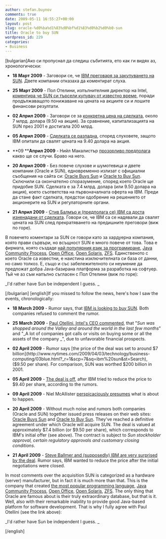 ```yaml
---
author: stefan.buynov
comments: true
date: 2009-05-11 16:55:27+00:00
layout: post
slug: oracle-%d0%ba%d1%83%d0%bf%d1%83%d0%b2%d0%b0-sun
title: Oracle to buy SUN
wordpress_id: 229
categories:
- Business
---
```


[bulgarian]Ако си пропуснал да следиш събитията, ето как ги видях аз, хронологически:



	
  * **18 Март 2009** - Заговори се, че [IBM преговаря за закупуването на SUN](http://www.nytimes.com/2009/03/19/technology/companies/19sun.html). Двете компании отказаха да коментират слуха.

	
  * **25 Март 2009** - Пол Отелини, 	изпълнителния директор на Intel, 	[коментира че SUN си търсели купувач от известно време](http://blogs.wsj.com/digits/2009/03/25/intel-ceo-weighs-in-on-ibm-sun-talks/), поради продължаващото понижаване на цената на акциите си и лошите финансови резултати.

	
  * **02 Април 2009** - Заговори се за [конкретна цена на сделката](http://www.nytimes.com/2009/04/03/technology/business-computing/03blue.html?_r=1&scp=7&sq=ibm%20sun&st=Search), около 7 млрд. долара (9.50 на акция). За сравнение, 	капитализацията на SUN през 2001 е достигала 200 млрд.

	
  * **05 Април 2009** - [Сделката 	се разпадна](http://www.nytimes.com/2009/04/06/technology/business-computing/06blue.html?_r=1&partner=rss&emc=rss), според слуховете, защото IBM опитали да свалят цената на 9.40 долара 	на акция.

	
  * **09 ****Април 	2009** - Нийл Макалистър [прозорливо 	предполага](http://www.infoworld.com/d/developer-world/what-if-oracle-bought-sun-microsystems-859) какво ще се случи. Браво на него.

	
  * **20 Април 2009** - Без повече слухове и шумотевица и двете компании 	(Oracle и SUN), едновременно излизат с официални 	съобщения на сайта си: [Oracle Buys Sun](http://www.oracle.com/us/corporate/press/018363) и [Oracle to Buy Sun](http://www.sun.com/aboutsun/pr/2009-04/sunflash.20090420.1.xml). Сключили са окончателно споразумение, според 	което Oracle ще придобие SUN. Сделката е за 7.4 млрд. долара (или 9.50 долара на акция), което съответства на първоначалната оферта на IBM. Преди да стане факт сделката, предстои одобрение 	на решението от акционерите на SUN и регулаторните органи.

	
  * **21 Април 2009** - [Стив Балмър и (предполага се) IBM са доста изненадани от сделката](http://www.zdnetasia.com/news/business/0,39044229,62053383,00.htm). Говори 	се, че IBM са се надявали да свалят цената на SUN след прекратяването на предишните преговори 	(виж по горе).


В повечето коментари за SUN се говори като за хардуерна компания, която прави сървъри, но всъщност SUN е много повече от това. Това е фирмата, която създаде [най популярния език за програмиране](http://www.tiobe.com/index.php/content/paperinfo/tpci/index.html), [Java Community Process](http://jcp.org/), [Open Office](http://www.openoffice.org/), [Open Solaris](http://opensolaris.org/), [ZFS](http://opensolaris.org/os/community/zfs/whatis/). Единственото с което Oracle са известни, е наистина изключителната си база от данни, но само толкоз. Е, също и със забележителното си неумение да предложат добра Java-базирана платформа за разработка на софтуер. Тъй че аз съм напълно съгласен с Пол Отелини (виж по горе):

_I'd rather have Sun be independent I guess. _

[/bulgarian]
[english]If you missed to follow the news, here's how I saw the events, chronologically:



	
  * **18 March 2009** - Rumor says, that [IBM 	is looking to buy SUN](http://www.nytimes.com/2009/03/19/technology/companies/19sun.html). Both companies refused to comment the rumor.

	
  * **25 March 2009** - [Paul 	Otellini, Intel's CEO commented](http://blogs.wsj.com/digits/2009/03/25/intel-ceo-weighs-in-on-ibm-sun-talks/), that "_Sun 	was shopped around the Valley and around the world in the last few months_" and "_A lot of companies got calls or visits on buying some or all the assets of the company _", due to unfavorable financial prospects.

	
  * **02 April 2009** - Rumor says [the price of the deal was set to around $7 billion](http://www.nytimes.com/2009/04/03/technology/business-computing/03blue.html?_r=1&scp=7&sq=ibm%20sun&st=Search), ($9.50 per share). For comparison, SUN was worthed $200 	billion in 2001.

	
  * **05 April 2009** - [The deal is off](http://www.nytimes.com/2009/04/06/technology/business-computing/06blue.html?_r=1&partner=rss&emc=rss), after IBM tried to reduce the price to $9.40 per share, according to the rumors.

	
  * **09 April 2009** - Niel McAllister [perspicaciously presumes](http://www.infoworld.com/d/developer-world/what-if-oracle-bought-sun-microsystems-859) what is about to happen.

	
  * **20 April 2009** - Without much noise and rumors both companies (Oracle and SUN) together issued press releases on their web sites: [Oracle 	Buys Sun](http://www.oracle.com/us/corporate/press/018363) and [Oracle to Buy Sun](http://www.sun.com/aboutsun/pr/2009-04/sunflash.20090420.1.xml). They've reached a definitive agreement under which Oracle will acquire SUN. The deal is valued at 	approximately $7.4 billion (or $9.50 per share), which corresponds to IBM's initial offer (see above). The contract is subject to _Sun stockholder approval, certain regulatory approvals and customary closing conditions_.

	
  * **21 April 2009** - [Steve Ballmer and (supposedly) IBM are very surprised by the deal](http://www.zdnetasia.com/news/business/0,39044229,62053383,00.htm). Rumor says, IBM wanted to reduce the price after the initial negotiations were closed.


In most comments over the acquisition SUN is categorized as a hardware (server) manufacturer, but in fact it is much more than that. This is the company that created [the most popular programming language](http://www.tiobe.com/index.php/content/paperinfo/tpci/index.html), [Java Community Process](http://jcp.org/), [Open Office](http://www.openoffice.org/), [Open Solaris](http://opensolaris.org/), [ZFS](http://opensolaris.org/os/community/zfs/whatis/). The only thing that Oracle are famous about is their truly extraordinary database, but that is it. Well, also with their remarkable inability to provide good Java-based platform for software development. That is why I fully agree with Paul Otellini (see the link above):

_I'd rather have Sun be independent I guess. _

[/english]
